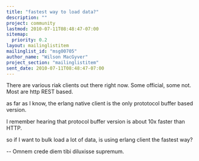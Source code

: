 ```yaml
---
title: "fastest way to load data?"
description: ""
project: community
lastmod: 2010-07-11T08:48:47-07:00
sitemap:
  priority: 0.2
layout: mailinglistitem
mailinglist_id: "msg00705"
author_name: "Wilson MacGyver"
project_section: "mailinglistitem"
sent_date: 2010-07-11T08:48:47-07:00
---
```



There are various riak clients out there right now.
Some official, some not. Most are http REST based.

as far as I know, the erlang native client is the only prototocol buffer
based version.

I remember hearing that protocol buffer version is about 10x faster
than HTTP.

so if I want to bulk load a lot of data, is using erlang client the fastest
way?

-- 
Omnem crede diem tibi diluxisse supremum.

